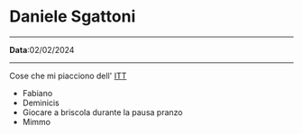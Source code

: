 # Daniele Sgattoni

---

**Data**:02/02/2024 

---

Cose che mi piacciono dell' [ITT](https://www.istitutomontani.edu.it/web/")
- Fabiano
- Deminicis
- Giocare a briscola durante la pausa pranzo
- Mimmo
